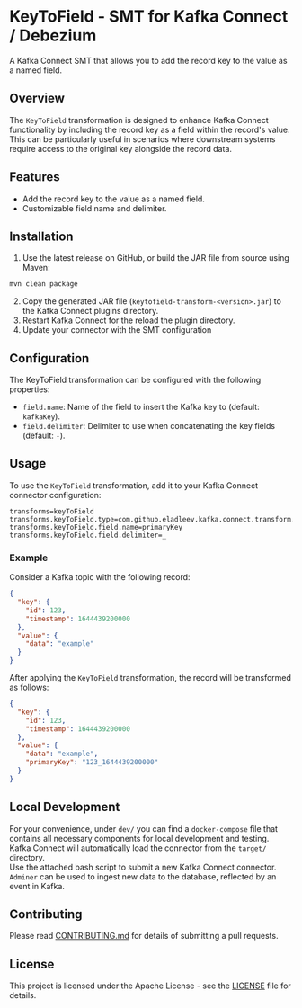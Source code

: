 # KeyToField - SMT for Kafka Connect / Debezium
A Kafka Connect SMT that allows you to add the record key to the value as a named field.

## Overview
The `KeyToField` transformation is designed to enhance Kafka Connect functionality by including the record key as a field within the record's value. This can be particularly useful in scenarios where downstream systems require access to the original key alongside the record data.

## Features
* Add the record key to the value as a named field.
* Customizable field name and delimiter.

## Installation
1. Use the latest release on GitHub, or build the JAR file from source using Maven:
```bash
mvn clean package
```
2. Copy the generated JAR file (`keytofield-transform-<version>.jar`) to the Kafka Connect plugins directory.
3. Restart Kafka Connect for the reload the plugin directory.
4. Update your connector with the SMT configuration

## Configuration
The KeyToField transformation can be configured with the following properties:

* `field.name`: Name of the field to insert the Kafka key to (default: `kafkaKey`).
* `field.delimiter`: Delimiter to use when concatenating the key fields (default: `-`).

## Usage
To use the `KeyToField` transformation, add it to your Kafka Connect connector configuration:
```
transforms=keyToField
transforms.keyToField.type=com.github.eladleev.kafka.connect.transform.keytofield.KeyToFieldTransform
transforms.keyToField.field.name=primaryKey
transforms.keyToField.field.delimiter=_
```

### Example
Consider a Kafka topic with the following record:


```json
{
  "key": {
    "id": 123,
    "timestamp": 1644439200000
  },
  "value": {
    "data": "example"
  }
}
```

After applying the `KeyToField` transformation, the record will be transformed as follows:

```json
{
  "key": {
    "id": 123,
    "timestamp": 1644439200000
  },
  "value": {
    "data": "example",
    "primaryKey": "123_1644439200000"
  }
}
```
## Local Development
For your convenience, under `dev/` you can find a `docker-compose` file that contains all necessary components for local development and testing. Kafka Connect will automatically load the connector from the `target/` directory.   
Use the attached bash script to submit a new Kafka Connect connector. `Adminer` can be used to ingest new data to the database, reflected by an event in Kafka.

## Contributing
Please read [CONTRIBUTING.md](CONTRIBUTING.md) for details of submitting a pull requests.

## License
This project is licensed under the Apache License - see the [LICENSE](LICENSE) file for details.
